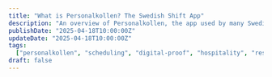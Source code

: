 ```yaml
---
title: "What is Personalkollen? The Swedish Shift App"
description: "An overview of Personalkollen, the app used by many Swedish restaurants to manage shifts, wages, and employee logs — often without formal contract issuance."
publishDate: "2025-04-18T10:00:00Z"
updateDate: "2025-04-18T10:00:00Z"
tags:
  ["personalkollen", "scheduling", "digital-proof", "hospitality", "restaurant"]
draft: false
---
```

